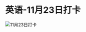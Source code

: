 # 英语-11月23日打卡

![11月23日打卡](https://cdn.jsdelivr.net/gh/ylsislove/image-home/test/20201123234757.jpg)
